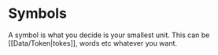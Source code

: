 # Symbols

A symbol is what you decide is your smallest unit. This can be [[Data/Token|tokes]], words etc whatever you want.







